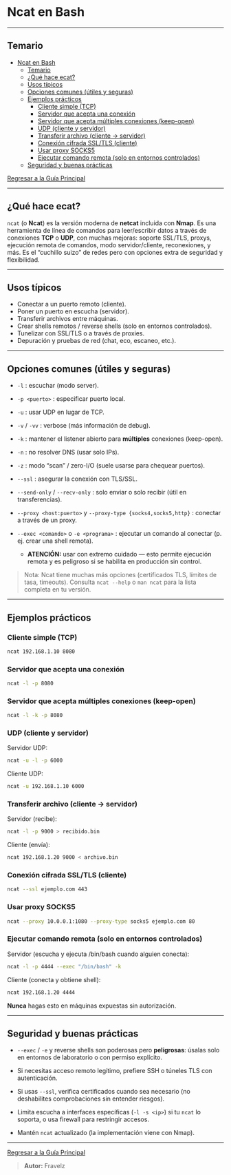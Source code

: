 # Ncat en Bash

---

## Temario

- [Ncat en Bash](#ncat-en-bash)
  - [Temario](#temario)
  - [¿Qué hace ecat?](#qué-hace-ecat)
  - [Usos típicos](#usos-típicos)
  - [Opciones comunes (útiles y seguras)](#opciones-comunes-útiles-y-seguras)
  - [Ejemplos prácticos](#ejemplos-prácticos)
    - [Cliente simple (TCP)](#cliente-simple-tcp)
    - [Servidor que acepta una conexión](#servidor-que-acepta-una-conexión)
    - [Servidor que acepta múltiples conexiones (keep-open)](#servidor-que-acepta-múltiples-conexiones-keep-open)
    - [UDP (cliente y servidor)](#udp-cliente-y-servidor)
    - [Transferir archivo (cliente -\> servidor)](#transferir-archivo-cliente---servidor)
    - [Conexión cifrada SSL/TLS (cliente)](#conexión-cifrada-ssltls-cliente)
    - [Usar proxy SOCKS5](#usar-proxy-socks5)
    - [Ejecutar comando remota (solo en entornos controlados)](#ejecutar-comando-remota-solo-en-entornos-controlados)
  - [Seguridad y buenas prácticas](#seguridad-y-buenas-prácticas)

[Regresar a la Guía Principal](./../../readme.md#5-python)

---

## ¿Qué hace ecat?

`ncat` (o **Ncat**) es la versión moderna de **netcat** incluida con **Nmap**. Es una herramienta de línea de comandos para leer/escribir datos a través de conexiones **TCP** o **UDP**, con muchas mejoras: soporte SSL/TLS, proxys, ejecución remota de comandos, modo servidor/cliente, reconexiones, y más. Es el “cuchillo suizo” de redes pero con opciones extra de seguridad y flexibilidad.

---

## Usos típicos

- Conectar a un puerto remoto (cliente).
- Poner un puerto en escucha (servidor).
- Transferir archivos entre máquinas.
- Crear shells remotos / reverse shells (solo en entornos controlados).
- Tunelizar con SSL/TLS o a través de proxies.
- Depuración y pruebas de red (chat, eco, escaneo, etc.).

---

## Opciones comunes (útiles y seguras)

- `-l` : escuchar (modo server).

- `-p <puerto>` : especificar puerto local.

- `-u` : usar UDP en lugar de TCP.

- `-v` / `-vv` : verbose (más información de debug).

- `-k` : mantener el listener abierto para **múltiples** conexiones (keep-open).

- `-n` : no resolver DNS (usar solo IPs).

- `-z` : modo “scan” / zero-I/O (suele usarse para chequear puertos).

- `--ssl` : asegurar la conexión con TLS/SSL.

- `--send-only` / `--recv-only` : solo enviar o solo recibir (útil en transferencias).

- `--proxy <host:puerto>` y `--proxy-type {socks4,socks5,http}` : conectar a través de un proxy.

- `--exec <comando>` o `-e <programa>` : ejecutar un comando al conectar (p. ej. crear una shell remota).

  - **ATENCIÓN:** usar con extremo cuidado — esto permite ejecución remota y es peligroso si se habilita en producción sin control.

> Nota: Ncat tiene muchas más opciones (certificados TLS, límites de tasa, timeouts). Consulta `ncat --help` o `man ncat` para la lista completa en tu versión.

---

## Ejemplos prácticos

### Cliente simple (TCP)

``` bash
ncat 192.168.1.10 8080
```

### Servidor que acepta una conexión

``` bash
ncat -l -p 8080
```

### Servidor que acepta múltiples conexiones (keep-open)

``` bash
ncat -l -k -p 8080
```

### UDP (cliente y servidor)

Servidor UDP:

``` bash
ncat -u -l -p 6000
```

Cliente UDP:

``` bash
ncat -u 192.168.1.10 6000
```

### Transferir archivo (cliente -> servidor)

Servidor (recibe):

``` bash
ncat -l -p 9000 > recibido.bin
```

Cliente (envía):

``` bash
ncat 192.168.1.20 9000 < archivo.bin
```

### Conexión cifrada SSL/TLS (cliente)

``` bash
ncat --ssl ejemplo.com 443
```

### Usar proxy SOCKS5

``` bash
ncat --proxy 10.0.0.1:1080 --proxy-type socks5 ejemplo.com 80
```

### Ejecutar comando remota (solo en entornos controlados)

Servidor (escucha y ejecuta /bin/bash cuando alguien conecta):

``` bash
ncat -l -p 4444 --exec "/bin/bash" -k
```

Cliente (conecta y obtiene shell):

``` bash
ncat 192.168.1.20 4444
```

**Nunca** hagas esto en máquinas expuestas sin autorización.

---

## Seguridad y buenas prácticas

- `--exec` / `-e` y reverse shells son poderosas pero **peligrosas**: úsalas solo en entornos de laboratorio o con permiso explícito.

- Si necesitas acceso remoto legítimo, prefiere SSH o túneles TLS con autenticación.

- Si usas `--ssl`, verifica certificados cuando sea necesario (no deshabilites comprobaciones sin entender riesgos).

- Limita escucha a interfaces específicas (`-l -s <ip>`) si tu `ncat` lo soporta, o usa firewall para restringir accesos.

- Mantén `ncat` actualizado (la implementación viene con Nmap).

---

[Regresar a la Guía Principal](./../../readme.md#5-python)

> **Autor:** Fravelz
